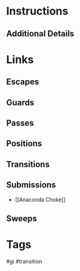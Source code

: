 # Instructions

## Additional Details

# Links

## Escapes

## Guards

## Passes

## Positions

## Transitions

## Submissions
- [[Anaconda Choke]]

## Sweeps

# Tags
#gi #transition 